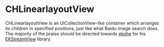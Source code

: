 CHLinearlayoutView
==================

CHLinearlayoutView is an UICollectionView-like container which arranges its children in specified positions, just like what Baidu image search does.   The majority of the praise should be directed towards [ekohe](https://github.com/ekohe) for his [EKStreamView](https://github.com/ekohe/EKStreamView) library.
